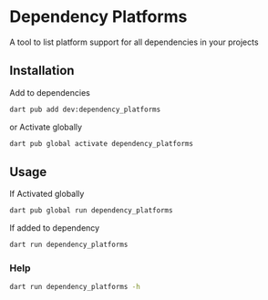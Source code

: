 # Dependency Platforms

A tool to list platform support for all dependencies in your projects

## Installation

Add to dependencies

```bash
dart pub add dev:dependency_platforms
```

or Activate globally

```bash
dart pub global activate dependency_platforms
```

## Usage

If Activated globally

```bash
dart pub global run dependency_platforms
```

If added to dependency

```bash
dart run dependency_platforms
```

### Help

```bash
dart run dependency_platforms -h
```
